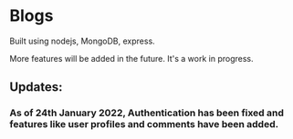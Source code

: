 # Blogs

Built using nodejs, MongoDB, express.

More features will be added in the future.
It's a work in progress.

## Updates:

### As of 24th January 2022, Authentication has been fixed and features like user profiles and comments have been added.
